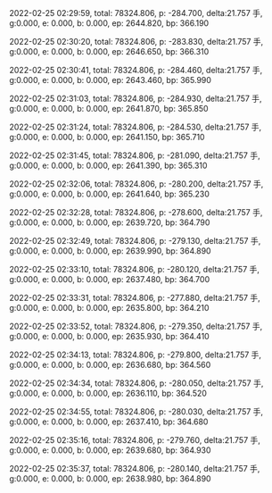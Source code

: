 2022-02-25 02:29:59, total: 78324.806, p: -284.700, delta:21.757 手, g:0.000, e: 0.000, b: 0.000, ep: 2644.820, bp: 366.190

2022-02-25 02:30:20, total: 78324.806, p: -283.830, delta:21.757 手, g:0.000, e: 0.000, b: 0.000, ep: 2646.650, bp: 366.310

2022-02-25 02:30:41, total: 78324.806, p: -284.460, delta:21.757 手, g:0.000, e: 0.000, b: 0.000, ep: 2643.460, bp: 365.990

2022-02-25 02:31:03, total: 78324.806, p: -284.930, delta:21.757 手, g:0.000, e: 0.000, b: 0.000, ep: 2641.870, bp: 365.850

2022-02-25 02:31:24, total: 78324.806, p: -284.530, delta:21.757 手, g:0.000, e: 0.000, b: 0.000, ep: 2641.150, bp: 365.710

2022-02-25 02:31:45, total: 78324.806, p: -281.090, delta:21.757 手, g:0.000, e: 0.000, b: 0.000, ep: 2641.390, bp: 365.310

2022-02-25 02:32:06, total: 78324.806, p: -280.200, delta:21.757 手, g:0.000, e: 0.000, b: 0.000, ep: 2641.640, bp: 365.230

2022-02-25 02:32:28, total: 78324.806, p: -278.600, delta:21.757 手, g:0.000, e: 0.000, b: 0.000, ep: 2639.720, bp: 364.790

2022-02-25 02:32:49, total: 78324.806, p: -279.130, delta:21.757 手, g:0.000, e: 0.000, b: 0.000, ep: 2639.990, bp: 364.890

2022-02-25 02:33:10, total: 78324.806, p: -280.120, delta:21.757 手, g:0.000, e: 0.000, b: 0.000, ep: 2637.480, bp: 364.700

2022-02-25 02:33:31, total: 78324.806, p: -277.880, delta:21.757 手, g:0.000, e: 0.000, b: 0.000, ep: 2635.800, bp: 364.210

2022-02-25 02:33:52, total: 78324.806, p: -279.350, delta:21.757 手, g:0.000, e: 0.000, b: 0.000, ep: 2635.930, bp: 364.410

2022-02-25 02:34:13, total: 78324.806, p: -279.800, delta:21.757 手, g:0.000, e: 0.000, b: 0.000, ep: 2636.680, bp: 364.560

2022-02-25 02:34:34, total: 78324.806, p: -280.050, delta:21.757 手, g:0.000, e: 0.000, b: 0.000, ep: 2636.110, bp: 364.520

2022-02-25 02:34:55, total: 78324.806, p: -280.030, delta:21.757 手, g:0.000, e: 0.000, b: 0.000, ep: 2637.410, bp: 364.680

2022-02-25 02:35:16, total: 78324.806, p: -279.760, delta:21.757 手, g:0.000, e: 0.000, b: 0.000, ep: 2639.680, bp: 364.930

2022-02-25 02:35:37, total: 78324.806, p: -280.140, delta:21.757 手, g:0.000, e: 0.000, b: 0.000, ep: 2638.980, bp: 364.890